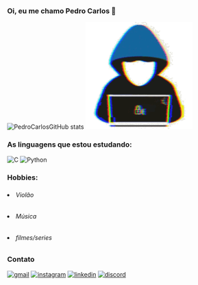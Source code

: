 ### Oi, eu me chamo Pedro Carlos 👋

![PedroCarlosGitHub stats](https://github-readme-stats.vercel.app/api?username=PedroCarlos30&theme=blue-black)
![img](https://raw.githubusercontent.com/0xAbdulKhalid/0xAbdulKhalid/main/assets/mdImages/about_me.gif)

<h3>As linguagens que estou estudando:</h3>

![C](https://img.shields.io/badge/C-00599C?style=for-the-badge&logo=c&logoColor=white)
![Python](https://img.shields.io/badge/Python-14354C?style=for-the-badge&logo=python&logoColor=white)

<h3>Hobbies:<h3>
    <h6><li>Violão</li></h6>
    <h6><li>Música</li></h6>
    <h6><li>filmes/series</li></h6>

<h3>Contato</h3>
  
[![gmail](https://img.shields.io/badge/Gmail-D14836?style=for-the-badge&logo=gmail&logoColor=white)](mailto:pedrocarloslp@gmail.com)
[![instagram](https://img.shields.io/badge/Instagram-E4405F?style=for-the-badge&logo=instagram&logoColor=white)](https://www.instagram.com/pedrocarlos_07/)
[![linkedin](https://img.shields.io/badge/LinkedIn-0077B5?style=for-the-badge&logo=linkedin&logoColor=white)](https://www.linkedin.com/in/pedro-carlos-lima-paiva-110095220/)
[![discord](https://img.shields.io/badge/Discord-7289DA?style=for-the-badge&logo=discord&logoColor=white)](https://discord.com/channels/@me)


